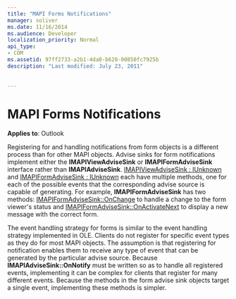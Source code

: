```yaml
---
title: "MAPI Forms Notifications"
manager: soliver
ms.date: 11/16/2014
ms.audience: Developer
localization_priority: Normal
api_type:
- COM
ms.assetid: 97ff2733-a2b1-4da0-b628-00850fc7925b
description: "Last modified: July 23, 2011"
 
 
---
```


# MAPI Forms Notifications

  
  
**Applies to**: Outlook 
  
Registering for and handling notifications from form objects is a different process than for other MAPI objects. Advise sinks for form notifications implement either the **IMAPIViewAdviseSink** or **IMAPIFormAdviseSink** interface rather than **IMAPIAdviseSink**. [IMAPIViewAdviseSink : IUnknown](imapiviewadvisesinkiunknown.md) and [IMAPIFormAdviseSink : IUnknown](imapiformadvisesinkiunknown.md) each have multiple methods, one for each of the possible events that the corresponding advise source is capable of generating. For example, **IMAPIFormAdviseSink** has two methods: [IMAPIFormAdviseSink::OnChange](imapiformadvisesink-onchange.md) to handle a change to the form viewer's status and [IMAPIFormAdviseSink::OnActivateNext](imapiformadvisesink-onactivatenext.md) to display a new message with the correct form. 
  
The event handling strategy for forms is similar to the event handling strategy implemented in OLE. Clients do not register for specific event types as they do for most MAPI objects. The assumption is that registering for notification enables them to receive any type of event that can be generated by the particular advise source. Because **IMAPIAdviseSink::OnNotify** must be written so as to handle all registered events, implementing it can be complex for clients that register for many different events. Because the methods in the form advise sink objects target a single event, implementing these methods is simpler. 
  

